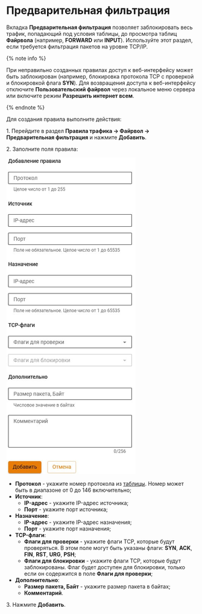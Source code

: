 # Предварительная фильтрация

Вкладка **Предварительная фильтрация** позволяет заблокировать весь трафик, попадающий под условия таблицы, до просмотра таблиц **Файрвола** (например, **FORWARD** или **INPUT**). Используйте этот раздел, если требуется фильтрация пакетов на уровне TCP/IP. 

{% note info %}

При неправильно созданных правилах доступ к веб-интерфейсу может быть заблокирован (например, блокировка протокола TCP c проверкой и блокировкой флага **SYN**). Для возвращения доступа к веб-интерфейсу отключите **Пользовательский файрвол** через локальное меню сервера или включите режим **Разрешить интернет всем**.

{% endnote %}

Для создания правила выполните действия:

1\. Перейдите в раздел **Правила трафика -> Файрвол -> Предварительная фильтрация** и нажмите **Добавить**.

2\. Заполните поля правила: 

![](../../../_images/pre-filtration1.png)

* **Протокол** - укажите номер протокола из [таблицы](https://www.iana.org/assignments/protocol-numbers/protocol-numbers.xhtml). Номер может быть в диапазоне от 0 до 146 включительно;
* **Источник**: 
    * **IP-адрес** - укажите IP-адрес источника;
    * **Порт** - укажите порт источника;
* **Назначение**: 
    * **IP-адрес** - укажите IP-адрес назначения;
    * **Порт** - укажите порт назначения;
* **TCP-флаги**:
    * **Флаги для проверки** - укажите флаги TCP, которые будут проверяться. В этом поле могут быть указаны флаги: **SYN**, **ACK**, **FIN**, **RST**, **URG**, **PSH**;
    * **Флаги для блокировки** - укажите флаги TCP, которые будут заблокированы. Флаг будет доступен для блокировки, только если он содержится в поле **Флаги для проверки**;
* **Дополнительно**:
    * **Размер пакета, Байт** - укажите размер пакета в байтах;
    * **Комментарий**.

3\. Нажмите **Добавить**.